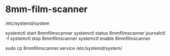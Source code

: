 # 8mm-film-scanner


/etc/systemd/system

systemctl start 8mmfilmscanner
systemctl status 8mmfilmscanner
journalctl -f
systemctl stop 8mmfilmscanner
systemctl enable 8mmfilmscanner


sudo cp 8mmfilmscanner.service /etc/systemd/system/
